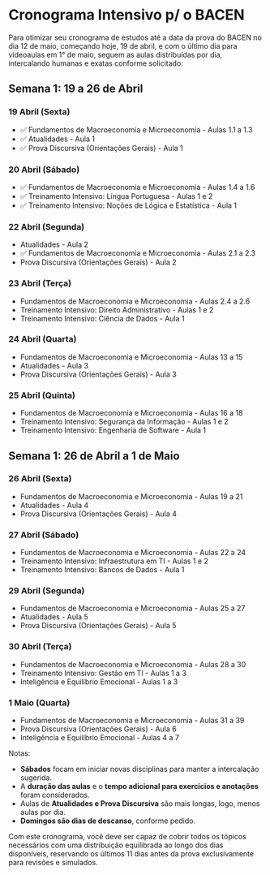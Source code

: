 # Cronograma Intensivo p/ o BACEN

Para otimizar seu cronograma de estudos até a data da prova do BACEN no dia 12 de maio, começando hoje, 19 de abril, e com o último dia para vídeoaulas em 1° de maio, seguem as aulas distribuídas por dia, intercalando humanas e exatas conforme solicitado:

## Semana 1: 19 a 26 de Abril

### 19 Abril (Sexta)

- ✅ Fundamentos de Macroeconomia e Microeconomia - Aulas 1.1 a 1.3
- ✅ Atualidades - Aula 1
- ✅ Prova Discursiva (Orientações Gerais) - Aula 1

### 20 Abril (Sábado)

- ✅ Fundamentos de Macroeconomia e Microeconomia - Aulas 1.4 a 1.6
- ✅ Treinamento Intensivo: Língua Portuguesa - Aulas 1 e 2
- ✅ Treinamento Intensivo: Noções de Lógica e Estatística - Aula 1

### 22 Abril (Segunda)

- Atualidades - Aula 2
- ✅ Fundamentos de Macroeconomia e Microeconomia - Aulas 2.1 a 2.3
- Prova Discursiva (Orientações Gerais) - Aula 2

### 23 Abril (Terça)

- Fundamentos de Macroeconomia e Microeconomia - Aulas 2.4 a 2.6
- Treinamento Intensivo: Direito Administrativo - Aulas 1 e 2
- Treinamento Intensivo: Ciência de Dados - Aula 1

### 24 Abril (Quarta)

- Fundamentos de Macroeconomia e Microeconomia - Aulas 13 a 15
- Atualidades - Aula 3
- Prova Discursiva (Orientações Gerais) - Aula 3

### 25 Abril (Quinta)

- Fundamentos de Macroeconomia e Microeconomia - Aulas 16 a 18
- Treinamento Intensivo: Segurança da Informação - Aulas 1 e 2
- Treinamento Intensivo: Engenharia de Software - Aula 1

## Semana 1: 26 de Abril a 1 de Maio

### 26 Abril (Sexta)

- Fundamentos de Macroeconomia e Microeconomia - Aulas 19 a 21
- Atualidades - Aula 4
- Prova Discursiva (Orientações Gerais) - Aula 4

### 27 Abril (Sábado)

- Fundamentos de Macroeconomia e Microeconomia - Aulas 22 a 24
- Treinamento Intensivo: Infraestrutura em TI - Aulas 1 e 2
- Treinamento Intensivo: Bancos de Dados - Aula 1

### 29 Abril (Segunda)

- Fundamentos de Macroeconomia e Microeconomia - Aulas 25 a 27
- Atualidades - Aula 5
- Prova Discursiva (Orientações Gerais) - Aula 5

### 30 Abril (Terça)

- Fundamentos de Macroeconomia e Microeconomia - Aulas 28 a 30
- Treinamento Intensivo: Gestão em TI - Aulas 1 a 3
- Inteligência e Equilíbrio Emocional - Aulas 1 a 3

### 1 Maio (Quarta)

- Fundamentos de Macroeconomia e Microeconomia - Aulas 31 a 39
- Prova Discursiva (Orientações Gerais) - Aula 6
- Inteligência e Equilíbrio Emocional - Aulas 4 a 7

Notas:

- **Sábados** focam em iniciar novas disciplinas para manter a intercalação sugerida.
- A **duração das aulas** e o **tempo adicional para exercícios e anotações** foram considerados.
- Aulas de **Atualidades e Prova Discursiva** são mais longas, logo, menos aulas por dia.
- **Domingos são dias de descanso**, conforme pedido.

Com este cronograma, você deve ser capaz de cobrir todos os tópicos necessários com uma distribuição equilibrada ao longo dos dias disponíveis, reservando os últimos 11 dias antes da prova exclusivamente para revisões e simulados.
